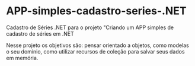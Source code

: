 # APP-simples-cadastro-series-.NET
Cadastro de Séries .NET para o projeto "Criando um APP simples de cadastro de séries em .NET

Nesse projeto os objetivos são: pensar orientado a objetos, como modelas o seu domínio, como utilizar recursos de coleção para salvar seus dados em memória.
